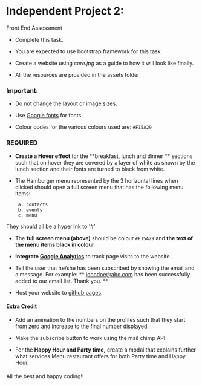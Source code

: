 # Independent Project 2: 
Front End Assessment

- Complete this task.

- You are expected to use bootstrap framework for this task.

- Create a website using *core.jpg* as a guide to how it will look like finally.

- All the resources are provided in the assets folder


### Important:

- Do not change the layout or image sizes.

- Use [Google fonts](https://www.google.com/fonts) for fonts.

- Colour codes for the various colours used are:  `#F15A29`


### REQUIRED
 
-  **Create a Hover effect** for the **breakfast, lunch and dinner ** sections 
	such that on hover they are covered by a layer of white as shown by the lunch section and their fonts are turned to black from white.
 
- The Hamburger menu represented by the 3 horizontal lines when clicked should open a full screen menu that has the following menu items:

       a. contacts
       b. events
       c. menu
  
They should all be a hyperlink to '#'
 - The **full screen menu (above)** should be colour `#F15A29` and **the text of the menu items black in colour**
 
- **Integrate [Google Analytics](https://analytics.google.com "Google Analytics")** to track page visits to the website.
 
- Tell the user that he/she has been subscribed by showing the email and a message. 
	For example:
  ** johndoe@abc.com has been successfully added to our email list. Thank you. **
 
- Host your website to [github pages](https://pages.github.com/ "Github Pages").

#### Extra Credit
 
- Add an animation to the numbers on the profiles such that they start from zero and increase to the final number displayed.
 
- Make the subscribe button to work using the mail chimp API.
 
- For the **Happy Hour and Party time,** 
	create a modal that explains further what services Menu restaurant offers for both Party time and Happy Hour.

#### 
All the best and happy coding!!
